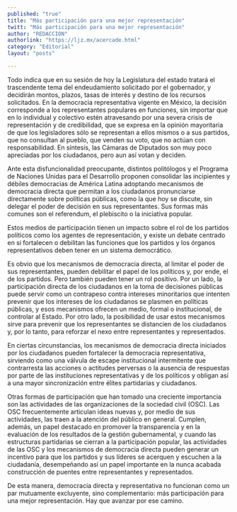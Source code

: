 ```yaml
---
published: "true"
title: "Más participación para una mejor representación"
twitt: "Más participación para una mejor representación"
author: "REDACCION"
authorlink: "https://ljz.mx/acercade.html"
category: "Editorial"
layout: "posts"

---
```



  Todo indica que en su sesión de hoy la Legislatura del estado tratará el trascendente tema del endeudamiento solicitado por el gobernador, y decidirán montos, plazos, tasas de interés y destino de los recursos solicitados. En la democracia representativa vigente en México, la decisión corresponde a los representantes populares en funciones, sin importar que en lo individual y colectivo estén atravesando por una severa crisis de representación y de credibilidad, que se expresa en la opinión mayoritaria de que los legisladores sólo se representan a ellos mismos o a sus partidos, que no consultan al pueblo, que venden su voto, que no actúan con responsabilidad. En síntesis, las Cámaras de Diputados son muy poco apreciadas por los ciudadanos, pero aun así votan y deciden.



  Ante esta disfuncionalidad preocupante, distintos politólogos y el Programa de Naciones Unidas para el Desarrollo proponen consolidar las incipientes y débiles democracias de América Latina adoptando mecanismos de democracia directa que permitan a los ciudadanos pronunciarse directamente sobre políticas públicas, como la que hoy se discute, sin delegar el poder de decisión en sus representantes. Sus formas más comunes son el referendum, el plebiscito o la iniciativa popular.



  Estos medios de participación tienen un impacto sobre el rol de los partidos políticos como los agentes de representación, y existe un debate centrado en si fortalecen o debilitan las funciones que los partidos y los órganos representativos deben tener en un sistema democrático.



  Es obvio que los mecanismos de democracia directa, al limitar el poder de sus representantes, pueden debilitar el papel de los políticos y, por ende, el de los partidos. Pero también pueden tener un rol positivo. Por un lado, la participación directa de los ciudadanos en la toma de decisiones públicas puede servir como un contrapeso contra intereses minoritarios que intenten prevenir que los intereses de los ciudadanos se plasmen en políticas públicas, y esos mecanismos ofrecen un medio, formal o institucional, de controlar al Estado. Por otro lado, la posibilidad de usar estos mecanismos sirve para prevenir que los representantes se distancien de los ciudadanos y, por lo tanto, para reforzar el nexo entre representantes y representados.



  En ciertas circunstancias, los mecanismos de democracia directa iniciados por los ciudadanos pueden fortalecer la democracia representativa, sirviendo como una válvula de escape institucional intermitente que contrarresta las acciones o actitudes perversas o la ausencia de respuestas por parte de las instituciones representativas y de los políticos y obligan así a una mayor sincronización entre élites partidarias y ciudadanos.



  Otras formas de participación que han tomado una creciente importancia son las actividades de las organizaciones de la sociedad civil (OSC). Las OSC frecuentemente articulan ideas nuevas y, por medio de sus actividades, las traen a la atención del público en general. Cumplen, además, un papel destacado en promover la transparencia y en la evaluación de los resultados de la gestión gubernamental, y cuando las estructuras partidarias se cierran a la participación popular, las actividades de las OSC y los mecanismos de democracia directa pueden generar un incentivo para que los partidos y sus líderes se acerquen y escuchen a la ciudadanía, desempeñando así un papel importante en la nunca acabada construcción de puentes entre representantes y representados.



  De esta manera, democracia directa y representativa no funcionan como un par mutuamente excluyente, sino complementario: más participación para una mejor representación. Hay que avanzar por ese camino.

